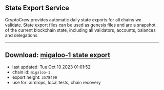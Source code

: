 ## State Export Service
CryptoCrew provides automatic daily state exports for all chains we validate. State export files can be used as genesis files and are a snapshot of the current blockchain state, including all validators, accounts, balances and delegations.

---
**Download: [migaloo-1 state export](https://dl.ccvalidators.com/SERVICE/migaloo/migaloo-1_export_3578499.json)**
---

- last updated: Tue Oct 10 2023 01:01:52
- chain id: `migaloo-1`
- export height: `3578499`
- use for: airdrops, local tests, chain recovery
